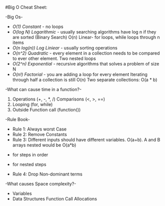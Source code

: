 #Big O Cheat Sheet:

-Big Os-

- *O(1) Constant* - no loops
- *O(log N) Logarithmic* - usually searching algorithms have log n if they are sorted (Binary Search) O(n) Linear- for loops, while loops through n items
- *O(n log(n)) Log Liniear* - usually sorting operations
- *O(n^2) Quadratic* - every element in a collection needs to be compared to ever other element. Two nested loops
- *O(2^n) Exponential* - recursive algorithms that solves a problem of size N
- *O(n!) Factorial* - you are adding a loop for every element Iterating through half a collection is still O(n) Two separate collections: O(a * b)

-What can cause time in a function?-

1. Operations (+, -, *, /) Comparisons (<, >, ==)
2. Looping (for, while)
3. Outside Function call (function())

-Rule Book-

- Rule 1: Always worst Case
- Rule 2: Remove Constants
- Rule 3: Different inputs should have different variables. O(a+b). A and B arrays nested would be O(a*b)
+ for steps in order
* for nested steps
- Rule 4: Drop Non-dominant terms

-What causes Space complexity?-

- Variables
- Data Structures Function Call Allocations